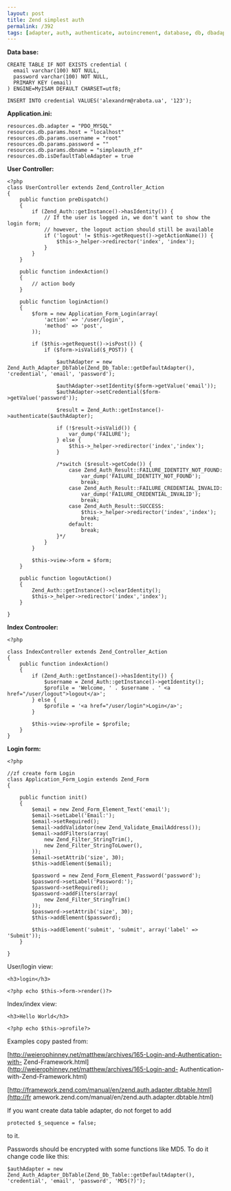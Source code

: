 ```yaml
---
layout: post
title: Zend simplest auth
permalink: /392
tags: [adapter, auth, authenticate, autoincrement, database, db, dbadapter, id, identity, login, noautoincrement, noid, php, sequence, zend]
---
```


**Data base:**


    CREATE TABLE IF NOT EXISTS credential (
      email varchar(100) NOT NULL,
      password varchar(100) NOT NULL,
      PRIMARY KEY (email)
    ) ENGINE=MyISAM DEFAULT CHARSET=utf8;

    INSERT INTO credential VALUES('alexandrm@rabota.ua', '123');


**Application.ini:**


    resources.db.adapter = "PDO_MYSQL"
    resources.db.params.host = "localhost"
    resources.db.params.username = "root"
    resources.db.params.password = ""
    resources.db.params.dbname = "simpleauth_zf"
    resources.db.isDefaultTableAdapter = true


**User Controller:**


    <?php
    class UserController extends Zend_Controller_Action
    {
        public function preDispatch()
        {
            if (Zend_Auth::getInstance()->hasIdentity()) {
                // If the user is logged in, we don't want to show the login form;
                // however, the logout action should still be available
                if ('logout' != $this->getRequest()->getActionName()) {
                    $this->_helper->redirector('index', 'index');
                }
            }
        }

        public function indexAction()
        {
            // action body
        }

        public function loginAction()
        {
            $form = new Application_Form_Login(array(
                'action' => '/user/login',
                'method' => 'post',
            ));

            if ($this->getRequest()->isPost()) {
                if ($form->isValid($_POST)) {

                    $authAdapter = new Zend_Auth_Adapter_DbTable(Zend_Db_Table::getDefaultAdapter(), 'credential', 'email', 'password');

                    $authAdapter->setIdentity($form->getValue('email'));
                    $authAdapter->setCredential($form->getValue('password'));

                    $result = Zend_Auth::getInstance()->authenticate($authAdapter);

                    if (!$result->isValid()) {
                        var_dump('FAILURE');
                    } else {
                        $this->_helper->redirector('index','index');
                    }

                    /*switch ($result->getCode()) {
                        case Zend_Auth_Result::FAILURE_IDENTITY_NOT_FOUND:
                            var_dump('FAILURE_IDENTITY_NOT_FOUND');
                            break;
                        case Zend_Auth_Result::FAILURE_CREDENTIAL_INVALID:
                            var_dump('FAILURE_CREDENTIAL_INVALID');
                            break;
                        case Zend_Auth_Result::SUCCESS:
                            $this->_helper->redirector('index','index');
                            break;
                        default:
                            break;
                    }*/
                }
            }

            $this->view->form = $form;
        }

        public function logoutAction()
        {
            Zend_Auth::getInstance()->clearIdentity();
            $this->_helper->redirector('index','index');
        }

    }




**Index Controoler:**


    <?php

    class IndexController extends Zend_Controller_Action
    {
        public function indexAction()
        {
            if (Zend_Auth::getInstance()->hasIdentity()) {
                $username = Zend_Auth::getInstance()->getIdentity();
                $profile = 'Welcome, ' . $username . ' <a href="/user/logout">logout</a>';
            } else {
                $profile = '<a href="/user/login">Login</a>';
            }

            $this->view->profile = $profile;
        }
    }




**Login form:**


    <?php

    //zf create form Login
    class Application_Form_Login extends Zend_Form
    {

        public function init()
        {
            $email = new Zend_Form_Element_Text('email');
            $email->setLabel('Email:');
            $email->setRequired();
            $email->addValidator(new Zend_Validate_EmailAddress());
            $email->addFilters(array(
                new Zend_Filter_StringTrim(),
                new Zend_Filter_StringToLower(),
            ));
            $email->setAttrib('size', 30);
            $this->addElement($email);

            $password = new Zend_Form_Element_Password('password');
            $password->setLabel('Password:');
            $password->setRequired();
            $password->addFilters(array(
                new Zend_Filter_StringTrim()
            ));
            $password->setAttrib('size', 30);
            $this->addElement($password);

            $this->addElement('submit', 'submit', array('label' => 'Submit'));
        }

    }




User/login view:


    <h3>login</h3>

    <?php echo $this->form->render()?>


Index/index view:


    <h3>Hello World</h3>

    <?php echo $this->profile?>


Examples copy pasted from:


[http://weierophinney.net/matthew/archives/165-Login-and-Authentication-with-
Zend-Framework.html](http://weierophinney.net/matthew/archives/165-Login-and-
Authentication-with-Zend-Framework.html)


[http://framework.zend.com/manual/en/zend.auth.adapter.dbtable.html](http://fr
amework.zend.com/manual/en/zend.auth.adapter.dbtable.html)


If you want create data table adapter, do not forget to add


    protected $_sequence = false;


to it.


Passwords should be encrypted with some functions like MD5. To do it change
code like this:


    $authAdapter = new Zend_Auth_Adapter_DbTable(Zend_Db_Table::getDefaultAdapter(), 'credential', 'email', 'password', 'MD5(?)');

